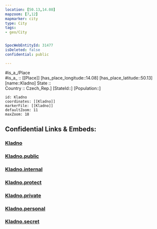 ```yaml
---
location: [50.13,14.08] 
mapzoom: [7,12] 
mapmarker: city 
type: City
tags:
- geo/City


SpocWebEntityId: 31477
isDeleted: false
confidential: public

---
```

#is_a_/Place  
#is_a_ :: [[Place]] 
[has_place_longitude::14.08] 
[has_place_latitude::50.13] 
[name::Kladno] 
State ::  
Country :: Czech_Rep.] 
[StateId::] 
[Population::] 



```leaflet
id: Kladno
coordinates: [[Kladno]] 
markerFile: [[Kladno]] 
defaultZoom: 11 
maxZoom: 18
```


## Confidential Links & Embeds: 

### [Kladno](/_Standards/Earth/Continent/Europe/Europe~Central/Czech_Republic/regions~Czech_Republic/Středočeský/City/Kladno.md) 

### [Kladno.public](/_public/Earth/Continent/Europe/Europe~Central/Czech_Republic/regions~Czech_Republic/Středočeský/City/Kladno.public.md) 

### [Kladno.internal](/_internal/Earth/Continent/Europe/Europe~Central/Czech_Republic/regions~Czech_Republic/Středočeský/City/Kladno.internal.md) 

### [Kladno.protect](/_protect/Earth/Continent/Europe/Europe~Central/Czech_Republic/regions~Czech_Republic/Středočeský/City/Kladno.protect.md) 

### [Kladno.private](/_private/Earth/Continent/Europe/Europe~Central/Czech_Republic/regions~Czech_Republic/Středočeský/City/Kladno.private.md) 

### [Kladno.personal](/_personal/Earth/Continent/Europe/Europe~Central/Czech_Republic/regions~Czech_Republic/Středočeský/City/Kladno.personal.md) 

### [Kladno.secret](/_secret/Earth/Continent/Europe/Europe~Central/Czech_Republic/regions~Czech_Republic/Středočeský/City/Kladno.secret.md)


